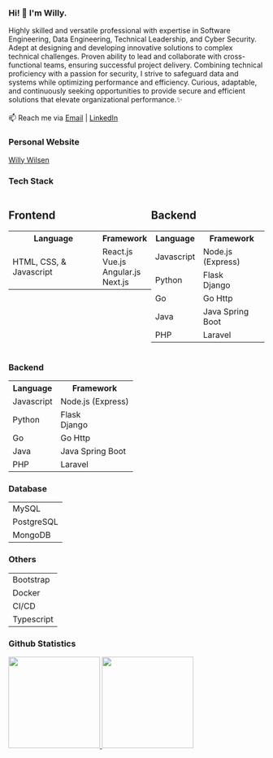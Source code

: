 ### Hi! 👋 I'm Willy. 
Highly skilled and versatile professional with expertise in Software Engineering, Data Engineering, Technical Leadership, and Cyber Security. Adept at designing and developing innovative solutions to complex technical challenges. Proven ability to lead and collaborate with cross-functional teams, ensuring successful project delivery. Combining technical proficiency with a passion for security, I strive to safeguard data and systems while optimizing performance and efficiency. Curious, adaptable, and continuously seeking opportunities to provide secure and efficient solutions that elevate organizational performance.✨
<br><br>
📫 Reach me via <a href="mailto:willywilsen.ww@gmail.com" target="_blank">Email</a> | <a href="https://www.linkedin.com/in/willywilsen/" target="_blank">LinkedIn</a>

### Personal Website

<a href="https://willywilsen.vercel.app">Willy Wilsen</a>

### Tech Stack

<div style="display: flex; flex-direction: row;">
  <div>
    <h2>Frontend</h2>
    <table>
      <tr>
        <th>Language</th>
        <th>Framework</th>
      </tr>
      <tr>
        <td>HTML, CSS, & Javascript</td>
        <td>React.js
          <br>Vue.js
          <br>Angular.js
          <br>Next.js</td>
      </tr>
    </table>
  </div>

  <div>
    <h2>Backend</h2>
    <table>
      <tr>
        <th>Language</th>
        <th>Framework</th>
      </tr>
      <tr>
        <td>Javascript</td>
        <td>Node.js (Express)</td>
      </tr>
      <tr>
        <td>Python</td>
        <td>Flask
          <br>Django</td>
      </tr>
      <tr>
        <td>Go</td>
        <td>Go Http</td>
      </tr>
      <tr>
        <td>Java</td>
        <td>Java Spring Boot</td>
      </tr>
      <tr>
        <td>PHP</td>
        <td>Laravel</td>
      </tr>
    </table>
  </div>
</div>

### Backend
<table>
  <tr>
    <th>Language</th>
    <th>Framework</th>
  </tr>
  <tr>
    <td>Javascript</td>
    <td>Node.js (Express)</td>
  </tr>
  <tr>
    <td>Python</td>
    <td>Flask
      <br>Django</td>
  </tr>
  <tr>
    <td>Go</td>
    <td>Go Http</td>
  </tr>
  <tr>
    <td>Java</td>
    <td>Java Spring Boot</td>
  </tr>
  <tr>
    <td>PHP</td>
    <td>Laravel</td>
  </tr>
</table>

### Database
<table>
  <tr>
    <td>MySQL</td>
  </tr>
  <tr>
    <td>PostgreSQL</td>
  </tr>
  <tr>
    <td>MongoDB</td>
  </tr>
</table>

### Others
<table>
  <tr>
    <td>Bootstrap</td>
  </tr>
  <tr>
    <td>Docker</td>
  </tr>
  <tr>
    <td>CI/CD</td>
  </tr>
  <tr>
    <td>Typescript</td>
  </tr>
</table>

### Github Statistics

<p align="left">
  <a href="https://github.com/WillyWilsen">
    <img height="180em" src="https://github-readme-stats-eight-theta.vercel.app/api?username=WillyWilsen&show_icons=true&theme=algolia&include_all_commits=true&count_private=true"/>
    <img height="180em" src="https://github-readme-stats-eight-theta.vercel.app/api/top-langs/?username=WillyWilsen&layout=compact&langs_count=8&theme=algolia"/>
  </a>
</p>

<!---
TubesForLyfe/TubesForLyfe is a ✨ special ✨ repository because its `README.md` (this file) appears on your GitHub profile.
You can click the Preview link to take a look at your changes.
--->
